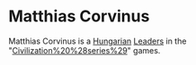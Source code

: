 # Matthias Corvinus

Matthias Corvinus is a [Hungarian](Hungarian) [Leaders](leader) in the "[Civilization%20%28series%29](Civilization)" games.